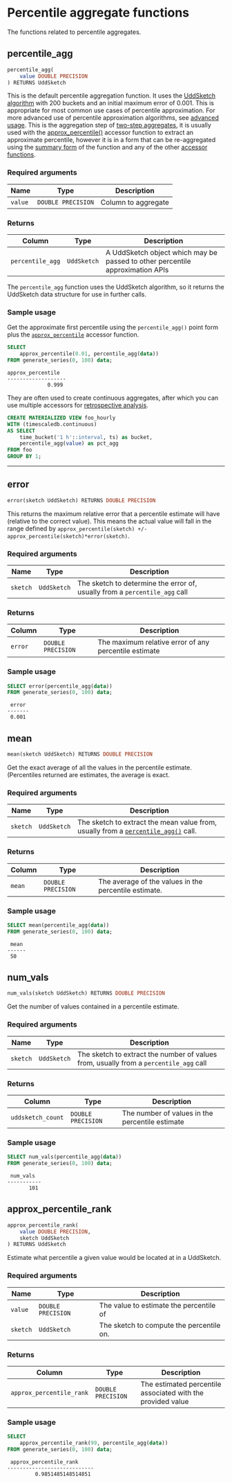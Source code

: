 # Percentile aggregate functions
The functions related to percentile aggregates.

## percentile_agg

```sql
percentile_agg(
    value DOUBLE PRECISION
) RETURNS UddSketch
```

This is the default percentile aggregation function. It uses the [UddSketch
algorithm](https://github.com/timescale/timescale-analytics/blob/main/docs/uddsketch.md)
with 200 buckets and an initial maximum error of 0.001. This is appropriate for
most common use cases of percentile approximation. For more advanced use of
percentile approximation algorithms,
see [advanced usage](https://github.com/timescale/timescale-analytics/blob/main/docs/percentile_approximation.md#advanced-usage).
This is the aggregation step
of [two-step aggregates](https://github.com/timescale/timescale-analytics/blob/main/docs/two-step_aggregation.md),
it is usually used with the [approx_percentile()](#approx_percentile) accessor
function to extract an approximate percentile, however it is in a form that can
be re-aggregated using the [summary form](#summary-form) of the function and any
of the other [accessor functions](#accessor-functions).

### Required arguments

|Name|Type|Description|
|---|---|---|
|`value`|`DOUBLE PRECISION`|Column to aggregate|

### Returns

|Column|Type|Description|
|---|---|---|
|`percentile_agg`|`UddSketch`|A UddSketch object which may be passed to other percentile approximation APIs|

The `percentile_agg` function uses the UddSketch algorithm, so it returns the
UddSketch data structure for use in further calls.

### Sample usage
Get the approximate first percentile using the `percentile_agg()` point form plus the [`approx_percentile`](#approx_percentile) accessor function.

```SQL
SELECT
    approx_percentile(0.01, percentile_agg(data))
FROM generate_series(0, 100) data;
```
```output
approx_percentile
-------------------
             0.999
```

They are often used to create continuous aggregates, after which you can use
multiple accessors
for [retrospective analysis](https://github.com/timescale/timescale-analytics/blob/main/docs/two-step_aggregation.md#retrospective-analysis-over-downsampled-data).

```SQL
CREATE MATERIALIZED VIEW foo_hourly
WITH (timescaledb.continuous)
AS SELECT
    time_bucket('1 h'::interval, ts) as bucket,
    percentile_agg(value) as pct_agg
FROM foo
GROUP BY 1;
```
---

## error

```SQL
error(sketch UddSketch) RETURNS DOUBLE PRECISION
```

This returns the maximum relative error that a percentile estimate will have
(relative to the correct value). This means the actual value will fall in the
range defined by `approx_percentile(sketch) +/-
approx_percentile(sketch)*error(sketch)`.

### Required arguments

|Name|Type|Description|
|---|---|---|
|`sketch`|`UddSketch`|The sketch to determine the error of, usually from a `percentile_agg` call|

### Returns

|Column|Type|Description|
|---|---|---|
|`error`|`DOUBLE PRECISION`|The maximum relative error of any percentile estimate|

### Sample usage

```SQL
SELECT error(percentile_agg(data))
FROM generate_series(0, 100) data;
```
```output
 error
-------
 0.001
```

## mean

```SQL
mean(sketch UddSketch) RETURNS DOUBLE PRECISION
```

Get the exact average of all the values in the percentile estimate. (Percentiles
returned are estimates, the average is exact.

### Required arguments

|Name|Type|Description|
|---|---|---|
| `sketch` | `UddSketch` |  The sketch to extract the mean value from, usually from a [`percentile_agg()`](#aggregate-functions) call. |

### Returns

|Column|Type|Description|
|---|---|---|
| `mean` | `DOUBLE PRECISION` | The average of the values in the percentile estimate. |

### Sample usage

```SQL
SELECT mean(percentile_agg(data))
FROM generate_series(0, 100) data;
```
```output
 mean
------
 50
```

## num_vals

```SQL
num_vals(sketch UddSketch) RETURNS DOUBLE PRECISION
```

Get the number of values contained in a percentile estimate.

### Required arguments

|Name|Type|Description|
|---|---|---|
|`sketch`|`UddSketch`| The sketch to extract the number of values from, usually from a `percentile_agg` call|

### Returns

|Column|Type|Description|
|---|---|---|
|`uddsketch_count`|`DOUBLE PRECISION`|The number of values in the percentile estimate|

### Sample usage

```SQL
SELECT num_vals(percentile_agg(data))
FROM generate_series(0, 100) data;
```
```output
 num_vals
-----------
       101
```

## approx_percentile_rank

```SQL
approx_percentile_rank(
    value DOUBLE PRECISION,
    sketch UddSketch
) RETURNS UddSketch
```

Estimate what percentile a given value would be located at in a UddSketch.

### Required arguments

|Name|Type|Description|
|---|---|---|
|`value`|`DOUBLE PRECISION`|The value to estimate the percentile of|
|`sketch`|`UddSketch`|The sketch to compute the percentile on.

### Returns

|Column|Type|Description|
|---|---|---|
|`approx_percentile_rank`|`DOUBLE PRECISION`|The estimated percentile associated with the provided value|

### Sample usage

```SQL
SELECT
    approx_percentile_rank(99, percentile_agg(data))
FROM generate_series(0, 100) data;
```
```output
 approx_percentile_rank
----------------------------
         0.9851485148514851
```
